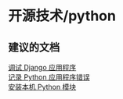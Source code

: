 <properties
    pageTitle="open source technologies/python"
    description="开源技术/python"
    service="microsoft.web"
    resource="sites"
    authors="aashu"
    displayOrder=""
    selfHelpType="generic"
    supportTopicIds="32444084"
    resourceTags=""
    productPesIds="14748"
    cloudEnvironments="public"
/>


# 开源技术/python

## **建议的文档**
[调试 Django 应用程序](https://blogs.msdn.microsoft.com/azureossds/2015/08/04/debug-django-web-application-in-azure-web-apps/)<br>
[记录 Python 应用程序错误](https://blogs.msdn.microsoft.com/azureossds/2015/07/14/troubleshoot-logging-python-application-errors-on-azure-webapi-apps/)<br>
[安装本机 Python 模块](https://blogs.msdn.microsoft.com/azureossds/2015/06/29/install-native-python-modules-on-azure-web-apps-api-apps/)



<!--HONumber=Jul16_HO4-->


